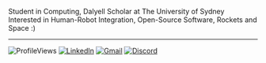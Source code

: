 Student in Computing, Dalyell Scholar at The University of Sydney \
Interested in Human-Robot Integration, Open-Source Software, Rockets and Space :)

---

![ProfileViews](https://komarev.com/ghpvc/?username=abyanmajid&label=views&color=brightgreen) [![LinkedIn](https://img.shields.io/badge/abyanmajid-%230077B5.svg?style=flat&logo=linkedin&logoColor=white)](https://www.linkedin.com/in/abyanmajid/) [![Gmail](https://img.shields.io/badge/abyan@abydyl.net-D14836?style=flat&logo=gmail&logoColor=white)](mailto:abyan@abydyl.net) [![Discord](https://img.shields.io/badge/abyanmajid-%235865F2.svg?style=flat&logo=discord&logoColor=white)](#)
